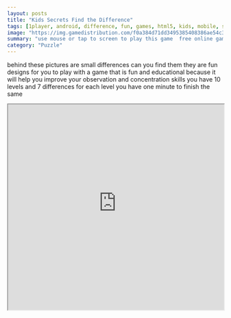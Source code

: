 ```yaml
---
layout: posts
title: "Kids Secrets Find the Difference"
tags: [1player, android, difference, fun, games, html5, kids, mobile, skill, spot, differences, free, online, games, oyna, game, free, games, play, play, games]
image: "https://img.gamedistribution.com/f0a384d71dd3495385408386ae54c35f-512x384.jpeg"
summary: "use mouse or tap to screen to play this game  free online games oyna game free games play play games"
category: "Puzzle"
---
```


behind these pictures are small differences can you find them they are fun designs for you to play with a game that is fun and educational because it will help you improve your observation and concentration skills you have 10 levels and 7 differences for each level you have one minute to finish the same

<iframe width="100%" height="480px;" src="https://html5.gamedistribution.com/f0a384d71dd3495385408386ae54c35f/"></iframe>